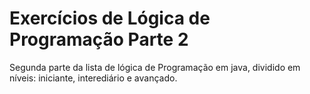 # Exercícios de Lógica de Programação Parte 2

Segunda parte da lista de lógica de Programação em java, dividido em níveis: iniciante, interediário e avançado.

